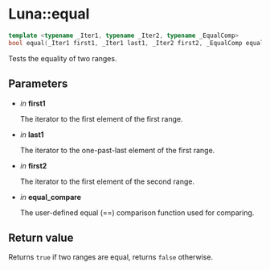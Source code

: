 # Luna::equal

```c++
template <typename _Iter1, typename _Iter2, typename _EqualComp>
bool equal(_Iter1 first1, _Iter1 last1, _Iter2 first2, _EqualComp equal_compare)
```

Tests the equality of two ranges. 



## Parameters
* *in* **first1**

    The iterator to the first element of the first range. 

* *in* **last1**

    The iterator to the one-past-last element of the first range. 

* *in* **first2**

    The iterator to the first element of the second range. 

* *in* **equal_compare**

    The user-defined equal (==) comparison function used for comparing. 

## Return value
Returns `true` if two ranges are equal, returns `false` otherwise. 


